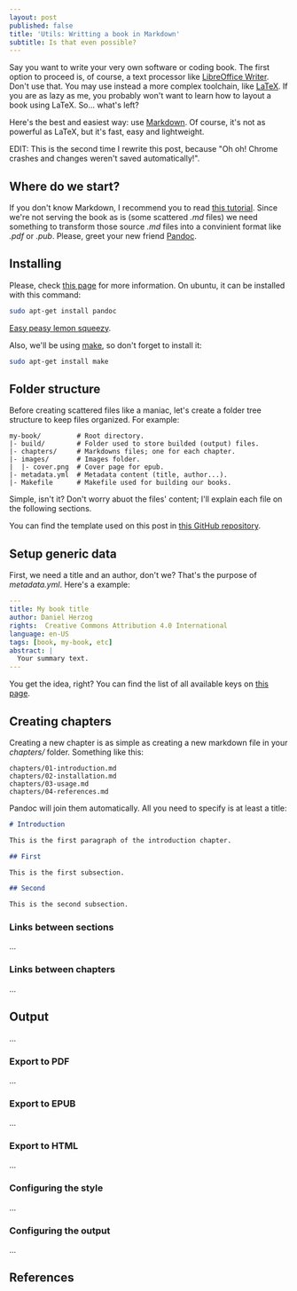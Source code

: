 ```yaml
---
layout: post
published: false
title: 'Utils: Writting a book in Markdown'
subtitle: Is that even possible?
---
```

Say you want to write your very own software or coding book. The first option to proceed is, of course, a text processor like [LibreOffice Writer](https://www.libreoffice.org/discover/writer/). Don't use that. You may use instead a more complex toolchain, like [LaTeX](https://www.latex-project.org/). If you are as lazy as me, you probably won't want to learn how to layout a book using LaTeX. So... what's left?

Here's the best and easiest way: use [Markdown](https://es.wikipedia.org/wiki/Markdown). Of course, it's not as powerful as LaTeX, but it's fast, easy and lightweight.

EDIT: This is the second time I rewrite this post, because "Oh oh! Chrome crashes and changes weren't saved automatically!".

## Where do we start?

If you don't know Markdown, I recommend you to read [this tutorial](http://www.markdowntutorial.com/). Since we're not serving the book as is (some scattered *.md* files) we need something to transform those source *.md* files into a convinient format like *.pdf* or *.pub*. Please, greet your new friend [Pandoc](http://pandoc.org/).

## Installing

Please, check [this page](http://pandoc.org/installing.html) for more information. On ubuntu, it can be installed with this command:

```sh
sudo apt-get install pandoc
```

<a href="https://www.youtube.com/watch?v=n3TAEaTCJHg" target="_blank">Easy peasy lemon squeezy</a>.

Also, we'll be using [make](https://www.gnu.org/software/make/), so don't forget to install it:

```sh
sudo apt-get install make
```

## Folder structure

Before creating scattered files like a maniac, let's create a folder tree structure to keep files organized. For example:

```
my-book/         # Root directory.
|- build/        # Folder used to store builded (output) files.
|- chapters/     # Markdowns files; one for each chapter.
|- images/       # Images folder.
|  |- cover.png  # Cover page for epub.
|- metadata.yml  # Metadata content (title, author...).
|- Makefile      # Makefile used for building our books.
```

Simple, isn't it? Don't worry abuot the files' content; I'll explain each file on the following sections.

You can find the template used on this post in [this GitHub repository](TODO). 

## Setup generic data

First, we need a title and an author, don't we? That's the purpose of *metadata.yml*. Here's a example:

```yml
---
title: My book title
author: Daniel Herzog
rights:  Creative Commons Attribution 4.0 International
language: en-US
tags: [book, my-book, etc]
abstract: |
  Your summary text.
---
```

You get the idea, right? You can find the list of all available keys on [this page](http://pandoc.org/MANUAL.html#extension-yaml_metadata_block).

## Creating chapters

Creating a new chapter is as simple as creating a new markdown file in your *chapters/* folder. Something like this:

```
chapters/01-introduction.md
chapters/02-installation.md
chapters/03-usage.md
chapters/04-references.md
```

Pandoc will join them automatically. All you need to specify is at least a title:

```md
# Introduction

This is the first paragraph of the introduction chapter.

## First

This is the first subsection.

## Second

This is the second subsection.
```

### Links between sections

...

### Links between chapters

...

## Output

...

### Export to PDF

...

### Export to EPUB

...

### Export to HTML

...

### Configuring the style

...

### Configuring the output

...

## References